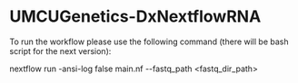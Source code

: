 # UMCUGenetics-DxNextflowRNA
To run the workflow please use the following command (there will be bash script for the next version):

nextflow run -ansi-log false main.nf --fastq_path <fastq_dir_path>
